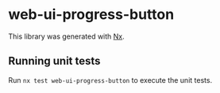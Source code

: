 # web-ui-progress-button

This library was generated with [Nx](https://nx.dev).

## Running unit tests

Run `nx test web-ui-progress-button` to execute the unit tests.
